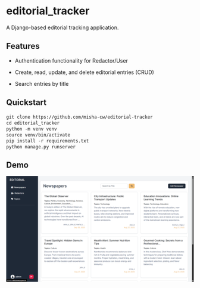 # editorial_tracker

A Django-based editorial tracking application.

## Features

* Authentication functionality for Redactor/User

* Create, read, update, and delete editorial entries (CRUD)

* Search entries by title

## Quickstart 

```shell
git clone https://github.com/misha-cw/editorial-tracker
cd editorial_tracker
python -m venv venv
source venv/bin/activate
pip install -r requirements.txt
python manage.py runserver
```


## Demo

![Website_Interface](screenshots/newspaper_list.png)
